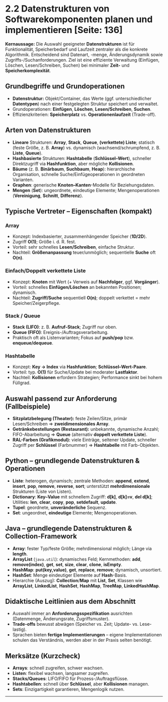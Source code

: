 # 2.2 Datenstrukturen von Softwarekomponenten planen und implementieren [Seite: 136] 

**Kernaussage:** Die Auswahl geeigneter **Datenstrukturen** ist für Funktionalität, Speicherbedarf und Laufzeit zentraler als die konkrete Algorithmik. Entscheidend sind Datenart, -menge, Änderungsdynamik sowie Zugriffs-/Suchanforderungen. Ziel ist eine effiziente Verwaltung (Einfügen, Löschen, Lesen/Schreiben, Suchen) bei minimaler **Zeit-** und **Speicherkomplexität**.

## Grundbegriffe und Grundoperationen

* **Datenstruktur:** Objekt/Container, das Werte (ggf. unterschiedlicher **Datentypen**) nach einer festgelegten Struktur speichert und verwaltet.
* Grundoperationen: **Einfügen**, **Löschen**, **Lesen/Schreiben**, **Suchen**.
* Effizienzkriterien: **Speicherplatz** vs. **Operationenlaufzeit** (Trade-off).

## Arten von Datenstrukturen

* **Lineare** Strukturen: **Array**, **Stack**, **Queue**, **(verkettete) Liste**; statisch (feste Größe, z. B. **Array**) vs. dynamisch (wachsend/schrumpfend, z. B. **Liste**, **Queue**).
* **Hashbasierte** Strukturen: **Hashtabelle** (**Schlüssel–Wert**), schneller Direktzugriff via **Hashfunktion**, aber mögliche **Kollisionen**.
* **Bäume** (z. B. **Binärbaum**, **Suchbaum**, **Heap**): hierarchische Organisation, schnelle Suche/Einfügeoperationen in geordneten Varianten.
* **Graphen**: generische **Knoten–Kanten**-Modelle für Beziehungsdaten.
* **Mengen** (**Set**): ungeordnete, eindeutige Elemente; Mengenoperationen (**Vereinigung**, **Schnitt**, **Differenz**).

## Typische Vertreter – Eigenschaften (kompakt)

### **Array**

* Konzept: Indexbasierter, zusammenhängender Speicher (**1D/2D**).
* Zugriff **O(1)**; Größe i. d. R. fest.
* Vorteil: sehr schnelles **Lesen/Schreiben**, einfache Struktur.
* Nachteil: **Größenanpassung** teuer/unmöglich; sequentielle **Suche** oft **O(n)**.

### **Einfach/Doppelt verkettete Liste**

* Konzept: **Knoten** mit Wert (+ Verweis auf **Nachfolger**, ggf. **Vorgänger**).
* Vorteil: schnelles **Einfügen/Löschen** an bekannten Positionen; dynamisch.
* Nachteil: **Zugriff/Suche** sequentiell **O(n)**; doppelt verkettet = mehr Speicher/Zeigerpflege.

### **Stack / Queue**

* **Stack (LIFO)**: z. B. **Aufruf-Stack**; Zugriff nur oben.
* **Queue (FIFO)**: Ereignis-/Auftragsverarbeitung.
* Praktisch oft als Listenvarianten; Fokus auf **push/pop** bzw. **enqueue/dequeue**.

### **Hashtabelle**

* Konzept: **Key → Index** via **Hashfunktion**; **Schlüssel–Wert-Paare**.
* Vorteil: typ. **O(1)** für Suche/Update bei moderater **Lastfaktor**.
* Nachteil: **Kollisionen** erfordern Strategien; Performance sinkt bei hohem Füllgrad.

## Auswahl passend zur Anforderung (Fallbeispiele)

* **Sitzplatzbelegung (Theater):** feste Zeilen/Sitze, primär Lesen/Schreiben ⇒ **zweidimensionales Array**.
* **Getränkebestellungen (Restaurant):** unbekannte, dynamische Anzahl; FIFO-Abarbeitung ⇒ **Queue** (alternativ **doppelt verkettete Liste**).
* **RAL-Farben (Grafikmodul):** viele Einträge, seltener Update, schneller Zugriff per **Schlüssel** (Farbnummer) ⇒ **Hashtabelle** mit Farb-Objekten.

## Python – grundlegende Datenstrukturen & Operationen

* **Liste**: heterogen, dynamisch; zentrale Methoden: **append**, **extend**, **insert**, **pop**, **remove**, **reverse**, **sort**; unterstützt **mehrdimensionale** Strukturen (Liste von Listen).
* **Dictionary**: **Key–Value** mit schnellem Zugriff: **d[k]**, **d[k]=v**, **del d[k]**; Utilities: **len**, **clear**, **copy**, **pop**, **setdefault**, **update**.
* **Tupel**: geordnete, **unveränderliche** Sequenz.
* **Set**: ungeordnet, **eindeutige** Elemente; Mengenoperationen.

## Java – grundlegende Datenstrukturen & Collection-Framework

* **Array**: fester Typ/feste Größe; mehrdimensional möglich; Länge via **length**.
* **ArrayList** (`java.util`): dynamisches Feld; Kernmethoden: **add**, **remove(index)**, **get**, **set**, **size**, **clear**, **clone**, **isEmpty**.
* **HashMap**: **put(key,value)**, **get**, **replace**, **remove**; dynamisch, unsortiert.
* **HashSet**: Menge eindeutiger Elemente auf **Hash**-Basis.
* Hierarchie (Auszug): **Collection**/**Map** mit **List**, **Set**, Klassen wie **ArrayList**, **LinkedList**, **HashSet**, **HashMap**, **TreeMap**, **LinkedHashMap**.

## Didaktische Leitlinien aus dem Abschnitt

* Auswahl immer an **Anforderungsspezifikation** ausrichten (Datenmenge, Änderungsrate, Zugriffsmuster).
* **Trade-offs** bewusst abwägen (Speicher vs. Zeit; Update- vs. Lese-lastig).
* Sprachen bieten **fertige Implementierungen** – eigene Implementationen schulen das Verständnis, werden aber in der Praxis selten benötigt.

## Merksätze (Kurzcheck)

* **Arrays**: schnell zugreifen, schwer wachsen.
* **Listen**: flexibel wachsen, langsamer zugreifen.
* **Stacks/Queues**: LIFO/FIFO für Prozess-/Auftragsflüsse.
* **Hashtabellen**: schnell über **Schlüssel**, aber **Kollisionen** managen.
* **Sets**: Einzigartigkeit garantieren, Mengenlogik nutzen.

---
